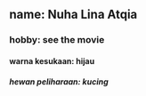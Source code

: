 ## name: Nuha Lina Atqia
### hobby: see the movie
#### warna kesukaan: hijau
##### hewan peliharaan: kucing
